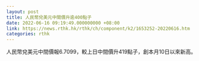 ```yaml
---
layout: post
title: 人民幣兌美元中間價升逾400點子
date: 2022-06-16 09:19:49.000000000 +08:00
link: https://news.rthk.hk/rthk/ch/component/k2/1653252-20220616.htm
categories: rthk
---
```


人民幣兌美元中間價報6.7099，較上日中間價升419點子，創本月10日以來新高。
